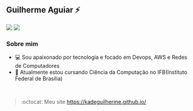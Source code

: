 <h2>Guilherme Aguiar ⚡</h2>
<p algin = "left">
  
<a href="https://www.linkedin.com/in/guilherme-aguiarr">
<img src = "https://img.shields.io/badge/-Linkedin-blue?style=flat-square&logo=Linkedin&logoColor=white&link=https://www.linkedin.com/in/guilherme-aguiarr" /></a>


<a href="https://www.instagram.com/kadeguilherme/">
 <img src="https://img.shields.io/badge/-Instagram-DF0174?style=flat-square&labelColor=DF0174&logo=instagram&logoColor=white&link=https:https://www.instagram.com/kadeguilherme/" /></a>


</p>


### Sobre mim
- 💻 Sou apaixonado por tecnologia e focado em Devops, AWS e Redes de Computadores
- :school: Atualmente estou cursando Ciência da Computação no IFB(Instituto Federal de Brasilia)


</br>

>:octocat: Meu site <a>https://kadeguilherme.github.io/</a>
<!--
**kadeguilherme/kadeguilherme** is a ✨ _special_ ✨ repository because its `README.md` (this file) appears on your GitHub profile.

Here are some ideas to get you started:

- 🔭 I’m currently working on ...
- 🌱 I’m currently learning ...
- 👯 I’m looking to collaborate on ...
- 🤔 I’m looking for help with ...
- 💬 Ask me about ...
- 📫 How to reach me: ...
- 😄 Pronouns: ...
- ⚡ Fun fact: ...
-->

